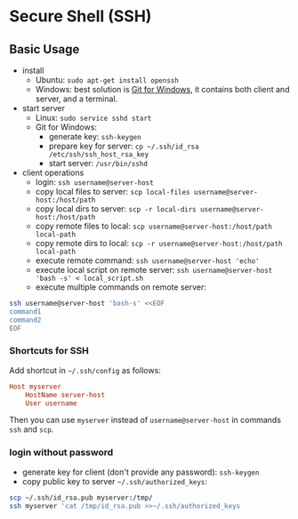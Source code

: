 
# Secure Shell (SSH)

## Basic Usage

  * install
    * Ubuntu: `sudo apt-get install openssh`
    * Windows: best solution is [Git for Windows](https://gitforwindows.org/), it contains both client and server, and a terminal.
  * start server
    * Linux: `sudo service sshd start`
    * Git for Windows: 
      * generate key: `ssh-keygen`
      * prepare key for server: `cp ~/.ssh/id_rsa /etc/ssh/ssh_host_rsa_key`
      * start server: `/usr/bin/sshd`
  * client operations
    * login: `ssh username@server-host`
    * copy local files to server: `scp local-files username@server-host:/host/path`
    * copy local dirs to server: `scp -r local-dirs username@server-host:/host/path`
    * copy remote files to local: `scp username@server-host:/host/path local-path`
    * copy remote dirs to local: `scp -r username@server-host:/host/path local-path`
    * execute remote command: `ssh username@server-host 'echo'`
    * execute local script on remote server: `ssh username@server-host 'bash -s' < local_script.sh`
    * execute multiple commands on remote server:
```bash
ssh username@server-host 'bash-s' <<EOF
command1
command2
EOF
```

### Shortcuts for SSH
Add shortcut in `~/.ssh/config` as follows: 
```conf
Host myserver
    HostName server-host
    User username
```
Then you can use `myserver` instead of `username@server-host` in commands `ssh` and `scp`.

### login without password
  * generate key for client (don't provide any password): `ssh-keygen`
  * copy public key to server `~/.ssh/authorized_keys`: 
```bash
scp ~/.ssh/id_rsa.pub myserver:/tmp/
ssh myserver 'cat /tmp/id_rsa.pub >>~/.ssh/authorized_keys
```

